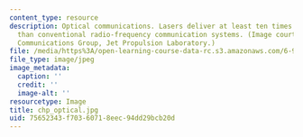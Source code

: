 ```yaml
---
content_type: resource
description: Optical communications. Lasers deliver at least ten times more data volume
  than conventional radio-frequency communication systems. (Image courtesy of Optical
  Communications Group, Jet Propulsion Laboratory.)
file: /media/https%3A/open-learning-course-data-rc.s3.amazonaws.com/6-977-ultrafast-optics-spring-2005/75652343f70360718eec94dd29bcb20d_chp_optical.jpg
file_type: image/jpeg
image_metadata:
  caption: ''
  credit: ''
  image-alt: ''
resourcetype: Image
title: chp_optical.jpg
uid: 75652343-f703-6071-8eec-94dd29bcb20d
---
```

